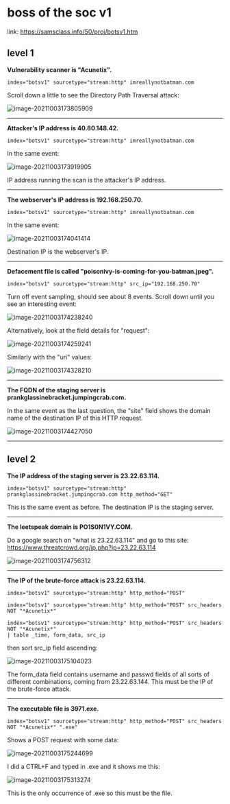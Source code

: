 # boss of the soc v1

link: https://samsclass.info/50/proj/botsv1.htm

## level 1

**Vulnerability scanner is "Acunetix".**

```
index="botsv1" sourcetype="stream:http" imreallynotbatman.com
```

Scroll down a little to see the Directory Path Traversal attack:

![image-20211003173805909](C:\Users\fyr\AppData\Roaming\Typora\typora-user-images\image-20211003173805909.png)

---

**Attacker's IP address is 40.80.148.42.**

```
index="botsv1" sourcetype="stream:http" imreallynotbatman.com
```

In the same event:

![image-20211003173919905](C:\Users\fyr\AppData\Roaming\Typora\typora-user-images\image-20211003173919905.png)

IP address running the scan is the attacker's IP address.

---

**The webserver's IP address is 192.168.250.70.**

```
index="botsv1" sourcetype="stream:http" imreallynotbatman.com
```

In the same event:

![image-20211003174041414](C:\Users\fyr\AppData\Roaming\Typora\typora-user-images\image-20211003174041414.png)

Destination IP is the webserver's IP.

---

**Defacement file is called "poisonivy-is-coming-for-you-batman.jpeg".**

```
index="botsv1" sourcetype="stream:http" src_ip="192.168.250.70"
```

Turn off event sampling, should see about 8 events. Scroll down until you see an interesting event:

![image-20211003174238240](C:\Users\fyr\AppData\Roaming\Typora\typora-user-images\image-20211003174238240.png)

Alternatively, look at the field details for "request":

![image-20211003174259241](C:\Users\fyr\AppData\Roaming\Typora\typora-user-images\image-20211003174259241.png)

Similarly with the "uri" values:

![image-20211003174328210](C:\Users\fyr\AppData\Roaming\Typora\typora-user-images\image-20211003174328210.png)

---

**The FQDN of the staging server is prankglassinebracket.jumpingcrab.com.**

In the same event as the last question, the "site" field shows the domain name of the destination IP of this HTTP request.

![image-20211003174427050](C:\Users\fyr\AppData\Roaming\Typora\typora-user-images\image-20211003174427050.png)

---

## level 2

**The IP address of the staging server is 23.22.63.114.**

```
index="botsv1" sourcetype="stream:http" prankglassinebracket.jumpingcrab.com http_method="GET"
```

This is the same event as before. The destination IP is the staging server.

---

**The leetspeak domain is PO1S0N1VY.COM.**

Do a google search on "what is 23.22.63.114" and go to this site: https://www.threatcrowd.org/ip.php?ip=23.22.63.114

![image-20211003174756312](C:\Users\fyr\AppData\Roaming\Typora\typora-user-images\image-20211003174756312.png)

---

**The IP of the brute-force attack is 23.22.63.114.**

```
index="botsv1" sourcetype="stream:http" http_method="POST"
```

```
index="botsv1" sourcetype="stream:http" http_method="POST" src_headers NOT "*Acunetix*"
```

```
index="botsv1" sourcetype="stream:http" http_method="POST" src_headers NOT "*Acunetix*" 
| table _time, form_data, src_ip
```

then sort src_ip field ascending:

![image-20211003175104023](C:\Users\fyr\AppData\Roaming\Typora\typora-user-images\image-20211003175104023.png)

The form_data field contains username and passwd fields of all sorts of different combinations, coming from 23.22.63.144. This must be the IP of the brute-force attack.

---

**The executable file is 3971.exe.**

```
index="botsv1" sourcetype="stream:http" http_method="POST" src_headers NOT "*Acunetix*" ".exe"
```

Shows a POST request with some data:

![image-20211003175244699](C:\Users\fyr\AppData\Roaming\Typora\typora-user-images\image-20211003175244699.png)

I did a CTRL+F and typed in .exe and it shows me this:

![image-20211003175313274](C:\Users\fyr\AppData\Roaming\Typora\typora-user-images\image-20211003175313274.png)

This is the only occurrence of .exe so this must be the file.